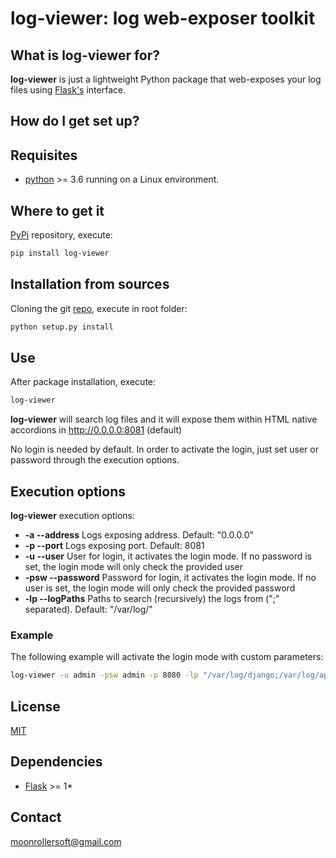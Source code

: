 # log-viewer: log web-exposer toolkit

## What is log-viewer for? ##

**log-viewer** is just a lightweight Python package that web-exposes your log files using 
[Flask's](https://palletsprojects.com/p/flask/) interface.

## How do I get set up? ##

## Requisites ##
* [python](https://www.python.org/downloads/release/python-360/) >= 3.6 running on a 
Linux environment.

## Where to get it ##
[PyPi](https://pypi.org/) repository, execute:
```sh
pip install log-viewer
```

## Installation from sources ##
Cloning the git [repo](https://github.com/moonrollersoft/log-viewer), execute in root folder:
```sh
python setup.py install
```

## Use ##
After package installation, execute:
```sh
log-viewer
```
**log-viewer** will search log files and it will expose them within HTML native accordions in 
http://0.0.0.0:8081 (default)
 
No login is needed by default. In order to activate the login, just set user or password 
through the execution options. 

## Execution options ##
**log-viewer** execution options:
* **-a --address** Logs exposing address. Default: "0.0.0.0"
* **-p --port** Logs exposing port. Default: 8081
* **-u --user** User for login, it activates the login mode. If no password is set, the 
login mode will only check the 
provided user
* **-psw --password** Password for login, it activates the login mode. If no user is set, 
the login mode will only check 
the provided password
* **-lp --logPaths** Paths to search (recursively) the logs from (";" separated). 
Default: "/var/log/"

### Example ###

The following example will activate the login mode with custom parameters:
```sh
log-viewer -u admin -psw admin -p 8080 -lp "/var/log/django;/var/log/apt" -a "127.0.0.1"
```

## License
[MIT](LICENSE.txt)


## Dependencies
- [Flask](https://palletsprojects.com/p/flask/) >= 1*


## Contact ##
[moonrollersoft@gmail.com](mailto:moonrollersoft@gmail.com)
